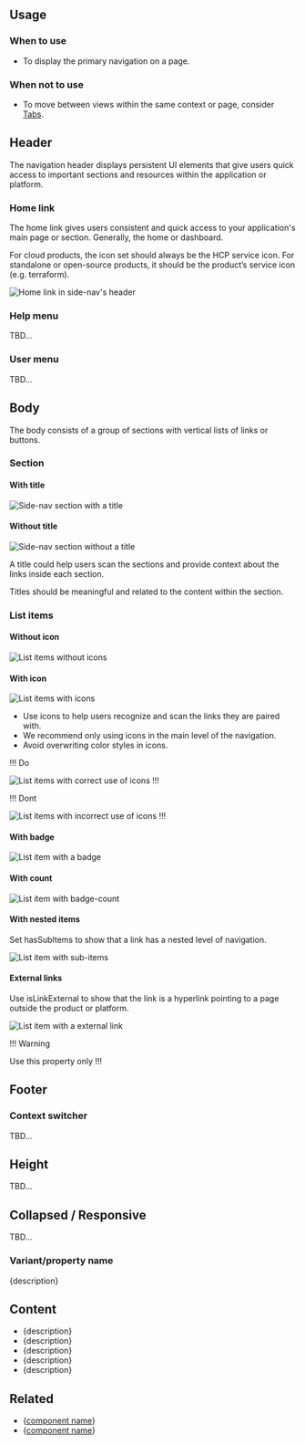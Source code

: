 ## Usage

### When to use

- To display the primary navigation on a page.

### When not to use

- To move between views within the same context or page, consider [Tabs](#).

## Header

The navigation header displays persistent UI elements that give users quick access to important sections and resources within the application or platform.

### Home link

The home link gives users consistent and quick access to your application's main page or section. Generally, the home or dashboard.

For cloud products, the icon set should always be the HCP service icon. For standalone or open-source products, it should be the product’s service icon (e.g. terraform).

![Home link in side-nav's header](/assets/components/side-nav/header-logo.png)

### Help menu

TBD...

### User menu

TBD...

## Body

The body consists of a group of sections with vertical lists of links or buttons.

### Section

#### With title

![Side-nav section with a title](/assets/components/side-nav/section-with-title.png)

#### Without title

![Side-nav section without a title](/assets/components/side-nav/section-without-title.png)

A title could help users scan the sections and provide context about the links inside each section.

Titles should be meaningful and related to the content within the section.

### List items

#### Without icon

![List items without icons](/assets/components/side-nav/list-item-without-icon.png)

#### With icon

![List items with icons](/assets/components/side-nav/list-item-with-icon.png)

- Use icons to help users recognize and scan the links they are paired with.
- We recommend only using icons in the main level of the navigation.
- Avoid overwriting color styles in icons.

!!! Do

![List items with correct use of icons](/assets/components/side-nav/list-item-with-icon-do.png)
!!!

!!! Dont

![List items with incorrect use of icons](/assets/components/side-nav/list-item-with-icon-dont.png)
!!!

#### With badge

![List item with a badge](/assets/components/side-nav/list-item-with-badge.png)

#### With count

![List item with badge-count](/assets/components/side-nav/list-item-with-count.png)

#### With nested items

Set hasSubItems to show that a link has a nested level of navigation.

![List item with sub-items](/assets/components/side-nav/list-item-with-nested-items.png)

#### External links

Use isLinkExternal to show that the link is a hyperlink pointing to a page outside the product or platform.

![List item with a external link](/assets/components/side-nav/list-item-with-external-link.png)

!!! Warning

Use this property only
!!!

## Footer

### Context switcher

TBD...

## Height

TBD...

## Collapsed / Responsive

TBD...

### Variant/property name

<!-- don’t forget to include real examples and do/don’t blocks, as necessary -->
{description}

## Content

- {description}
- {description}
- {description}
- {description}
- {description}

## Related

<!-- only include the 2 most similar/related components -->
- {[component name](#)}
- {[component name](#)}
